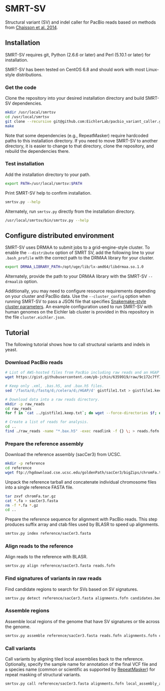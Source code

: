 # SMRT-SV

Structural variant (SV) and indel caller for PacBio reads based on methods from
[Chaisson et
al. 2014](http://www.nature.com/nature/journal/vaop/ncurrent/full/nature13907.html).

## Installation

SMRT-SV requires git, Python (2.6.6 or later) and Perl (5.10.1 or later) for
installation.

SMRT-SV has been tested on CentOS 6.8 and should work with most Linux-style
distributions.

### Get the code

Clone the repository into your desired installation directory and build SMRT-SV
dependencies.

```bash
mkdir /usr/local/smrtsv
cd /usr/local/smrtsv
git clone --recursive git@github.com:EichlerLab/pacbio_variant_caller.git .
make
```

Note that some dependencies (e.g., RepeatMasker) require hardcoded paths to this
installation directory. If you need to move SMRT-SV to another directory, it is
easier to change to that directory, clone the repository, and rebuild the
dependencies there.

### Test installation

Add the installation directory to your path.

```bash
export PATH=/usr/local/smrtsv:$PATH
```

Print SMRT-SV help to confirm installation.

```bash
smrtsv.py --help
```

Alternately, run `smrtsv.py` directly from the installation directory.

```bash
/usr/local/smrtsv/bin/smrtsv.py --help
```

## Configure distributed environment

SMRT-SV uses DRMAA to submit jobs to a grid-engine-style cluster. To enable the `--distribute` option of SMRT SV, add the following line to your `.bash_profile` with the correct path to the DRMAA library for your cluster.

```bash
export DRMAA_LIBRARY_PATH=/opt/uge/lib/lx-amd64/libdrmaa.so.1.0
```

Alternately, provide the path to your DRMAA library with the SMRT-SV
`--drmaalib` option.

Additionally, you may need to configure resource requirements depending on your
cluster and PacBio data. Use the `--cluster_config` option when running SMRT-SV
to pass a JSON file that specifies [Snakemake-style cluster
parameters](https://bitbucket.org/snakemake/snakemake/wiki/Documentation#markdown-header-cluster-configuration). An
example configuration used to run SMRT-SV with human genomes on the Eichler lab
cluster is provided in this repository in the file `cluster.eichler.json`.

## Tutorial

The following tutorial shows how to call structural variants and indels in
yeast.

### Download PacBio reads

```bash
# List of AWS-hosted files from PacBio including raw reads and an HGAP assembly.
wget https://gist.githubusercontent.com/pb-jchin/6359919/raw/9c172c7ff7cbc0193ce89e715215ce912f3f30e6/gistfile1.txt

# Keep only .xml, .bas.h5, and .bax.h5 files.
sed '/fasta/d;/fastq/d;/celera/d;/HGAP/d' gistfile1.txt > gistfile1.keep.txt

# Download data into a raw reads directory.
mkdir -p raw_reads
cd raw_reads
for f in `cat ../gistfile1.keep.txt`; do wget --force-directories $f; done

# Create a list of reads for analysis.
cd ..
find ./raw_reads -name "*.bax.h5" -exec readlink -f {} \; > reads.fofn
```

### Prepare the reference assembly

Download the reference assembly (sacCer3) from UCSC.

```bash
mkdir -p reference
cd reference
wget ftp://hgdownload.cse.ucsc.edu/goldenPath/sacCer3/bigZips/chromFa.tar.gz
```

Unpack the reference tarball and concatenate individual chromosome files into a
single reference FASTA file.

```bash
tar zxvf chromFa.tar.gz
cat *.fa > sacCer3.fasta
rm -f *.fa *.gz
cd ..
```

Prepare the reference sequence for alignment with PacBio reads. This step
produces suffix array and ctab files used by BLASR to speed up alignments.

```bash
smrtsv.py index reference/sacCer3.fasta
```

### Align reads to the reference

Align reads to the reference with BLASR.

```bash
smrtsv.py align reference/sacCer3.fasta reads.fofn
```

### Find signatures of variants in raw reads

Find candidate regions to search for SVs based on SV signatures.

```bash
smrtsv.py detect reference/sacCer3.fasta alignments.fofn candidates.bed
```

### Assemble regions

Assemble local regions of the genome that have SV signatures or tile across the
genome.

```bash
smrtsv.py assemble reference/sacCer3.fasta reads.fofn alignments.fofn candidates.bed local_assembly_alignments.bam
```

### Call variants

Call variants by aligning tiled local assemblies back to the
reference. Optionally, specify the sample name for annotation of the final VCF
file and a species name (common or scientific as supported by
[RepeatMasker](http://www.repeatmasker.org/)) for repeat masking of structural
variants.

```bash
smrtsv.py call reference/sacCer3.fasta alignments.fofn local_assembly_alignments.bam variants.vcf --sample UCSF_Yeast9464 --species yeast
```

